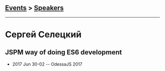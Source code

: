 ## [Events](../README.md) > [Speakers](../speakers.md)
---

# Сергей Селецкий

## JSPM way of doing ES6 development
- 2017 Jun 30-02 -- OdessaJS 2017    
